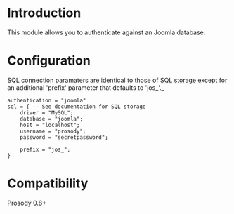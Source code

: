 # Introduction #

This module allows you to authenticate against an Joomla database.

# Configuration #

SQL connection paramaters are identical to those of [SQL storage](https://prosody.im/doc/modules/mod_storage_sql) except for an additional 'prefix' parameter that defaults to 'jos_'._

```
authentication = "joomla"
sql = { -- See documentation for SQL storage
	driver = "MySQL";
	database = "joomla";
	host = "localhost";
	username = "prosody";
	password = "secretpassword";

	prefix = "jos_";
}
```

# Compatibility #

Prosody 0.8+